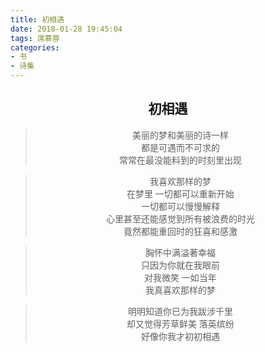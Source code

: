 ```yaml
---
title: 初相遇
date: 2018-01-28 19:45:04
tags: 席慕蓉
categories: 
- 书  
- 诗集  
---
```


<center>

## 初相遇
>美丽的梦和美丽的诗一样  
都是可遇而不可求的  
常常在最没能料到的时刻里出现  

>我喜欢那样的梦  
在梦里 一切都可以重新开始  
一切都可以慢慢解释  
心里甚至还能感觉到所有被浪费的时光  
竟然都能重回时的狂喜和感激  

>胸怀中满溢著幸福  
只因为你就在我眼前  
对我微笑 一如当年  
我真喜欢那样的梦  

>明明知道你已为我跋涉千里  
却又觉得芳草鲜美 落英缤纷  
好像你我才初初相遇

<center>

